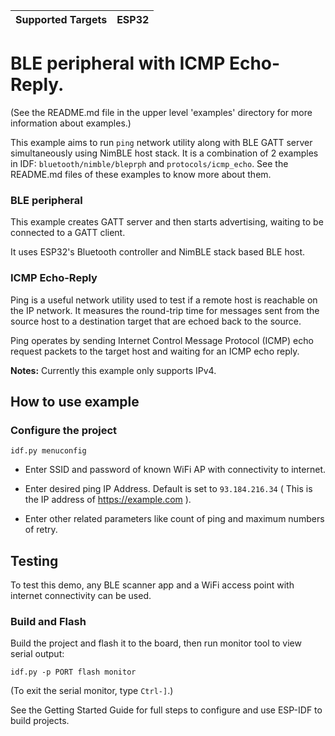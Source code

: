 | Supported Targets | ESP32 |
| ----------------- | ----- |

# BLE peripheral with ICMP Echo-Reply.

(See the README.md file in the upper level 'examples' directory for more information about examples.)

This example aims to run `ping` network utility along with BLE GATT server simultaneously using NimBLE host stack. It is a combination of 2 examples in IDF: `bluetooth/nimble/bleprph` and `protocols/icmp_echo`. See the README.md files of these examples to know more about them.

### BLE peripheral

This example creates GATT server and then starts advertising, waiting to be connected to a GATT client.

It uses ESP32's Bluetooth controller and NimBLE stack based BLE host.

### ICMP Echo-Reply

Ping is a useful network utility used to test if a remote host is reachable on the IP network. It measures the round-trip time for messages sent from the source host to a destination target that are echoed back to the source.

Ping operates by sending Internet Control Message Protocol (ICMP) echo request packets to the target host and waiting for an ICMP echo reply.

**Notes:** Currently this example only supports IPv4.


## How to use example

### Configure the project

```
idf.py menuconfig
```
* Enter SSID and password of known WiFi AP with connectivity to internet.

* Enter desired ping IP Address. Default is set to `93.184.216.34` ( This is the IP address of https://example.com ).

* Enter other related parameters like count of ping and maximum numbers of retry.

## Testing

To test this demo, any BLE scanner app and a WiFi access point with internet connectivity can be used.

### Build and Flash

Build the project and flash it to the board, then run monitor tool to view serial output:

```
idf.py -p PORT flash monitor
```

(To exit the serial monitor, type ``Ctrl-]``.)

See the Getting Started Guide for full steps to configure and use ESP-IDF to build projects.
